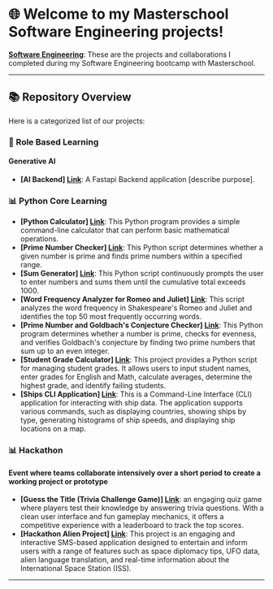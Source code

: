 # 🌐 Welcome to my Masterschool Software Engineering projects!

**[Software Engineering](https://static.serve.masterschool.com/Marketing/Software+Engineering+Syllabus+-++14+Month+Program.pdf)**: These are the projects and collaborations I completed during my Software Engineering bootcamp with Masterschool.

---

## 📚 Repository Overview

Here is a categorized list of our projects:

### 🚀 Role Based Learning
#### Generative AI
- **[AI Backend] [Link](https://github.com/masterschool-weiterbildung/ai_project)**: A Fastapi Backend application [describe purpose].


### 📊 Python Core Learning 
- **[Python Calculator] [Link](https://github.com/masterschool-weiterbildung/weiterbildung-calculator)**: This Python program provides a simple command-line calculator that can perform basic mathematical operations.
- **[Prime Number Checker] [Link](https://github.com/masterschool-weiterbildung/weiterbildung-prime-number)**: This Python script determines whether a given number is prime and finds prime numbers within a specified range.
- **[Sum Generator] [Link](https://github.com/masterschool-weiterbildung/weiterbildung-summer-time)**: This Python script continuously prompts the user to enter numbers and sums them until the cumulative total exceeds 1000.
- **[Word Frequency Analyzer for Romeo and Juliet] [Link](https://github.com/masterschool-weiterbildung/weiterbildung-romeo-and-juliet)**: This script analyzes the word frequency in Shakespeare's Romeo and Juliet and identifies the top 50 most frequently occurring words.
- **[Prime Number and Goldbach's Conjecture Checker] [Link](https://github.com/masterschool-weiterbildung/weiterbildung-goldbach)**: This Python program determines whether a number is prime, checks for evenness, and verifies Goldbach's conjecture by finding two prime numbers that sum up to an even integer.
- **[Student Grade Calculator] [Link](https://github.com/masterschool-weiterbildung/weiterbildung-help_your_teacher_two)**: This project provides a Python script for managing student grades. It allows users to input student names, enter grades for English and Math, calculate averages, determine the highest grade, and identify failing students.
- **[Ships CLI Application] [Link](https://github.com/masterschool-weiterbildung/weiterbildung-titanic)**: This is a Command-Line Interface (CLI) application for interacting with ship data. The application supports various commands, such as displaying countries, showing ships by type, generating histograms of ship speeds, and displaying ship locations on a map.

### 📊 Hackathon
#### Event where teams collaborate intensively over a short period to create a working project or prototype
- **[Guess the Title (Trivia Challenge Game)] [Link](https://github.com/masterschool-weiterbildung/guess-the-title)**: an engaging quiz game where players test their knowledge by answering trivia questions. With a clean user interface and fun gameplay mechanics, it offers a competitive experience with a leaderboard to track the top scores.
- **[Hackathon Alien Project] [Link](https://github.com/masterschool-weiterbildung/hackathon-alien)**: This project is an engaging and interactive SMS-based application designed to entertain and inform users with a range of features such as space diplomacy tips, UFO data, alien language translation, and real-time information about the International Space Station (ISS).
---

